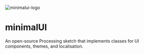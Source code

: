 ![minimalui-logo](https://github.com/user-attachments/assets/81259c63-bacf-4d3f-9b8a-2ed37192e71c)
# minimalUI
An open-source Processing sketch that implements classes for UI components, themes, and localisation.

